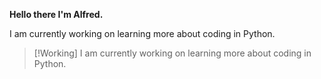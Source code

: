 **Hello there I'm Alfred.**

I am currently working on learning more about coding in Python.

> [!Working]
> I am currently working on learning more about coding in Python.


